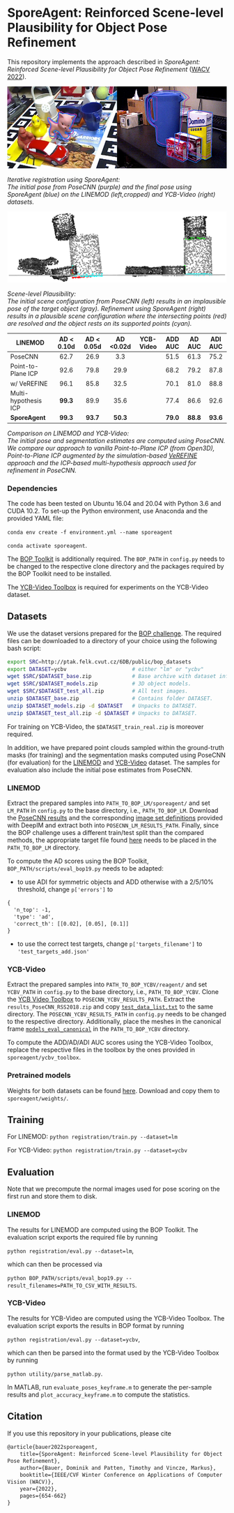# SporeAgent: Reinforced Scene-level Plausibility for Object Pose Refinement
This repository implements the approach described in *SporeAgent: Reinforced Scene-level Plausibility for Object Pose 
Refinement* ([WACV 2022](https://openaccess.thecvf.com/content/WACV2022/html/Bauer_SporeAgent_Reinforced_Scene-Level_Plausibility_for_Object_Pose_Refinement_WACV_2022_paper.html)).


![Iterative refinement using SporeAgent](resources/qualitative.png)

_Iterative registration using SporeAgent:\
The initial pose from PoseCNN (purple) and the final pose using SporeAgent (blue) on the LINEMOD (left,cropped) and 
YCB-Video (right) datasets._ 

![Scene-level Plausibility](resources/plausibility.png)

_Scene-level Plausibility:\
The initial scene configuration from PoseCNN (left) results in an implausible pose of the 
target object (gray). Refinement using SporeAgent (right) results in a plausible scene configuration where the 
intersecting points (red) are resolved and the object rests on its supported points (cyan)._

| LINEMOD              | AD < 0.10d | AD < 0.05d | AD <0.02d | YCB-Video| ADD AUC | AD AUC | ADI AUC |
|----------------------|:----------:|:----------:|:---------:|----------|:-------:|:------:|:-------:|
| PoseCNN              |    62.7    |    26.9    |    3.3    |          |   51.5  |  61.3  |   75.2  |
| Point-to-Plane ICP   |    92.6    |    79.8    |    29.9   |          |   68.2  |  79.2  |   87.8  |
| w/ VeREFINE          |    96.1    |    85.8    |    32.5   |          |   70.1  |  81.0  |   88.8  |
| Multi-hypothesis ICP |  **99.3**  |    89.9    |    35.6   |          |   77.4  |  86.6  |   92.6  |
| **SporeAgent**       |  **99.3**  |  **93.7**  |  **50.3** |          | **79.0**|**88.8**| **93.6**|

_Comparison on LINEMOD and YCB-Video:\
The initial pose and segmentation estimates are computed using PoseCNN. We compare our approach to vanilla Point-to-Plane 
ICP (from Open3D), Point-to-Plane ICP augmented by the simulation-based [VeREFINE](https://github.com/dornik/verefine) 
approach and the ICP-based multi-hypothesis approach used for refinement in PoseCNN._

### Dependencies
The code has been tested on Ubuntu 16.04 and 20.04 with Python 3.6 and CUDA 10.2. To set-up the Python environment, use 
Anaconda and the provided YAML file:

`conda env create -f environment.yml --name sporeagent`

`conda activate sporeagent`.

The [BOP Toolkit](https://github.com/thodan/bop_toolkit/tree/master/) is additionally required. The `BOP_PATH` in 
`config.py` needs to be changed to the respective clone directory and the packages required by the BOP Toolkit need to 
be installed.

The [YCB-Video Toolbox](https://github.com/yuxng/YCB_Video_toolbox/) is required for experiments on the YCB-Video 
dataset.

## Datasets
We use the dataset versions prepared for the [BOP challenge](https://bop.felk.cvut.cz/datasets/). The required files 
can be downloaded to a directory of your choice using the following bash script:

```bash
export SRC=http://ptak.felk.cvut.cz/6DB/public/bop_datasets
export DATASET=ycbv                     # either "lm" or "ycbv"
wget $SRC/$DATASET_base.zip             # Base archive with dataset info, camera parameters, etc.
wget $SRC/$DATASET_models.zip           # 3D object models.
wget $SRC/$DATASET_test_all.zip         # All test images.
unzip $DATASET_base.zip                 # Contains folder DATASET.
unzip $DATASET_models.zip -d $DATASET   # Unpacks to DATASET.
unzip $DATASET_test_all.zip -d $DATASET # Unpacks to DATASET.
```

For training on YCB-Video, the `$DATASET_train_real.zip` is moreover required.

In addition, we have prepared point clouds sampled within the ground-truth masks (for training) and the segmentation 
masks computed using PoseCNN (for evaluation) for the [LINEMOD](https://owncloud.tuwien.ac.at/index.php/s/AK9uJVz37cJ8tEr) 
and [YCB-Video](https://owncloud.tuwien.ac.at/index.php/s/92jqBYCw6pI0vgU) dataset. 
The samples for evaluation also include the initial pose estimates from PoseCNN.

### LINEMOD
Extract the prepared samples into `PATH_TO_BOP_LM/sporeagent/` and set `LM_PATH` in `config.py` to the base directory, 
i.e., `PATH_TO_BOP_LM`. Download the [PoseCNN results](https://drive.google.com/file/d/1eayZ5sZBim-AQwBF_7nRl-tfAoTo5pHX/view?usp=sharing) 
and the corresponding [image set definitions](https://drive.google.com/file/d/12vOxODOzspJKQFJLQ-dXfuC4fANvqarb/view?usp=sharing) 
provided with DeepIM and extract both into `POSECNN_LM_RESULTS_PATH`. Finally, since the BOP challenge uses a different 
train/test split than the compared methods, the appropriate target file found [here](https://owncloud.tuwien.ac.at/index.php/s/tL1ZGzW2pJSflHy) 
needs to be placed in the `PATH_TO_BOP_LM` directory.

To compute the AD scores using the BOP Toolkit, `BOP_PATH/scripts/eval_bop19.py` needs to be adapted:
- to use ADI for symmetric objects and ADD otherwise with a 2/5/10% threshold, change `p['errors']` to 
```
{
  'n_top': -1,
  'type': 'ad',
  'correct_th': [[0.02], [0.05], [0.1]]
}
```
- to use the correct test targets, change `p['targets_filename']` to `'test_targets_add.json'`

### YCB-Video
Extract the prepared samples into `PATH_TO_BOP_YCBV/reagent/` and set `YCBV_PATH` in `config.py` to the base directory, 
i.e., `PATH_TO_BOP_YCBV`. Clone the [YCB Video Toolbox](https://github.com/yuxng/YCB_Video_toolbox) to 
`POSECNN_YCBV_RESULTS_PATH`. Extract the `results_PoseCNN_RSS2018.zip` and copy [`test_data_list.txt`](https://owncloud.tuwien.ac.at/index.php/s/tVOCv0iF08LLYo5) 
to the same directory. The `POSECNN_YCBV_RESULTS_PATH` in `config.py` needs to be changed to the respective directory. 
Additionally, place the meshes in the canonical frame [`models_eval_canonical`](https://owncloud.tuwien.ac.at/index.php/s/kH0vfocerlHOWrO) 
in the `PATH_TO_BOP_YCBV` directory.

To compute the ADD/AD/ADI AUC scores using the YCB-Video Toolbox, replace the respective files in the toolbox by the 
ones provided in `sporeagent/ycbv_toolbox`. 

### Pretrained models
Weights for both datasets can be found [here](https://owncloud.tuwien.ac.at/index.php/s/2raCqzmYbwZfKUV). Download and 
copy them to `sporeagent/weights/`.

## Training
For LINEMOD: `python registration/train.py --dataset=lm`

For YCB-Video: `python registration/train.py --dataset=ycbv`

## Evaluation
Note that we precompute the normal images used for pose scoring on the first run and store them to disk.

### LINEMOD
The results for LINEMOD are computed using the BOP Toolkit. The evaluation script exports the required file by running

`python registration/eval.py --dataset=lm`,

which can then be processed via

`python BOP_PATH/scripts/eval_bop19.py --result_filenames=PATH_TO_CSV_WITH_RESULTS`.

### YCB-Video
The results for YCB-Video are computed using the YCB-Video Toolbox. The evaluation script exports the results in BOP 
format by running

`python registration/eval.py --dataset=ycbv`,

which can then be parsed into the format used by the YCB-Video Toolbox by running

`python utility/parse_matlab.py`.

In MATLAB, run `evaluate_poses_keyframe.m` to generate the per-sample results and `plot_accuracy_keyframe.m` to compute 
the statistics.

## Citation
If you use this repository in your publications, please cite

```
@article{bauer2022sporeagent,
    title={SporeAgent: Reinforced Scene-level Plausibility for Object Pose Refinement},
    author={Bauer, Dominik and Patten, Timothy and Vincze, Markus},
    booktitle={IEEE/CVF Winter Conference on Applications of Computer Vision (WACV)},
    year={2022},
    pages={654-662}
}
```
